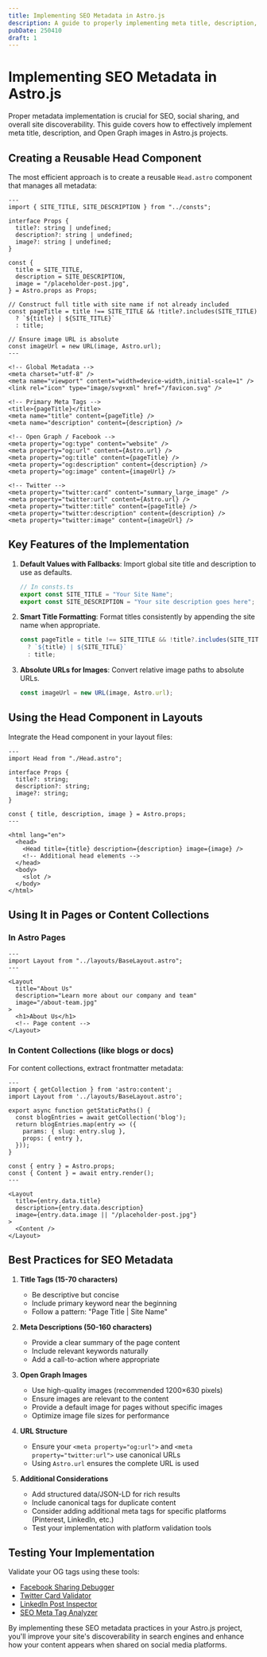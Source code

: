 ```yaml
---
title: Implementing SEO Metadata in Astro.js
description: A guide to properly implementing meta title, description, OG image, and following best practices for SEO in Astro.js projects
pubDate: 250410
draft: 1
---
```


# Implementing SEO Metadata in Astro.js

Proper metadata implementation is crucial for SEO, social sharing, and overall site discoverability. This guide covers how to effectively implement meta title, description, and Open Graph images in Astro.js projects.

## Creating a Reusable Head Component

The most efficient approach is to create a reusable `Head.astro` component that manages all metadata:

```astro
---
import { SITE_TITLE, SITE_DESCRIPTION } from "../consts";

interface Props {
  title?: string | undefined;
  description?: string | undefined;
  image?: string | undefined;
}

const {
  title = SITE_TITLE,
  description = SITE_DESCRIPTION,
  image = "/placeholder-post.jpg",
} = Astro.props as Props;

// Construct full title with site name if not already included
const pageTitle = title !== SITE_TITLE && !title?.includes(SITE_TITLE) 
  ? `${title} | ${SITE_TITLE}` 
  : title;

// Ensure image URL is absolute
const imageUrl = new URL(image, Astro.url);
---

<!-- Global Metadata -->
<meta charset="utf-8" />
<meta name="viewport" content="width=device-width,initial-scale=1" />
<link rel="icon" type="image/svg+xml" href="/favicon.svg" />

<!-- Primary Meta Tags -->
<title>{pageTitle}</title>
<meta name="title" content={pageTitle} />
<meta name="description" content={description} />

<!-- Open Graph / Facebook -->
<meta property="og:type" content="website" />
<meta property="og:url" content={Astro.url} />
<meta property="og:title" content={pageTitle} />
<meta property="og:description" content={description} />
<meta property="og:image" content={imageUrl} />

<!-- Twitter -->
<meta property="twitter:card" content="summary_large_image" />
<meta property="twitter:url" content={Astro.url} />
<meta property="twitter:title" content={pageTitle} />
<meta property="twitter:description" content={description} />
<meta property="twitter:image" content={imageUrl} />
```

## Key Features of the Implementation

1. **Default Values with Fallbacks**: Import global site title and description to use as defaults.
   ```ts
   // In consts.ts
   export const SITE_TITLE = "Your Site Name";
   export const SITE_DESCRIPTION = "Your site description goes here";
   ```

2. **Smart Title Formatting**: Format titles consistently by appending the site name when appropriate.
   ```ts
   const pageTitle = title !== SITE_TITLE && !title?.includes(SITE_TITLE) 
     ? `${title} | ${SITE_TITLE}` 
     : title;
   ```

3. **Absolute URLs for Images**: Convert relative image paths to absolute URLs.
   ```ts
   const imageUrl = new URL(image, Astro.url);
   ```

## Using the Head Component in Layouts

Integrate the Head component in your layout files:

```astro
---
import Head from "./Head.astro";

interface Props {
  title?: string;
  description?: string;
  image?: string;
}

const { title, description, image } = Astro.props;
---

<html lang="en">
  <head>
    <Head title={title} description={description} image={image} />
    <!-- Additional head elements -->
  </head>
  <body>
    <slot />
  </body>
</html>
```

## Using It in Pages or Content Collections

### In Astro Pages

```astro
---
import Layout from "../layouts/BaseLayout.astro";
---

<Layout 
  title="About Us" 
  description="Learn more about our company and team" 
  image="/about-team.jpg"
>
  <h1>About Us</h1>
  <!-- Page content -->
</Layout>
```

### In Content Collections (like blogs or docs)

For content collections, extract frontmatter metadata:

```astro
---
import { getCollection } from 'astro:content';
import Layout from '../layouts/BaseLayout.astro';

export async function getStaticPaths() {
  const blogEntries = await getCollection('blog');
  return blogEntries.map(entry => ({
    params: { slug: entry.slug },
    props: { entry },
  }));
}

const { entry } = Astro.props;
const { Content } = await entry.render();
---

<Layout
  title={entry.data.title}
  description={entry.data.description}
  image={entry.data.image || "/placeholder-post.jpg"}
>
  <Content />
</Layout>
```

## Best Practices for SEO Metadata

1. **Title Tags (15-70 characters)**
   - Be descriptive but concise
   - Include primary keyword near the beginning
   - Follow a pattern: "Page Title | Site Name"

2. **Meta Descriptions (50-160 characters)**
   - Provide a clear summary of the page content
   - Include relevant keywords naturally
   - Add a call-to-action where appropriate

3. **Open Graph Images**
   - Use high-quality images (recommended 1200×630 pixels)
   - Ensure images are relevant to the content
   - Provide a default image for pages without specific images
   - Optimize image file sizes for performance

4. **URL Structure**
   - Ensure your `<meta property="og:url">` and `<meta property="twitter:url">` use canonical URLs
   - Using `Astro.url` ensures the complete URL is used

5. **Additional Considerations**
   - Add structured data/JSON-LD for rich results
   - Include canonical tags for duplicate content
   - Consider adding additional meta tags for specific platforms (Pinterest, LinkedIn, etc.)
   - Test your implementation with platform validation tools

## Testing Your Implementation

Validate your OG tags using these tools:
- [Facebook Sharing Debugger](https://developers.facebook.com/tools/debug/)
- [Twitter Card Validator](https://cards-dev.twitter.com/validator)
- [LinkedIn Post Inspector](https://www.linkedin.com/post-inspector/)
- [SEO Meta Tag Analyzer](https://www.seoptimer.com/meta-tag-analyzer)

By implementing these SEO metadata practices in your Astro.js project, you'll improve your site's discoverability in search engines and enhance how your content appears when shared on social media platforms.
